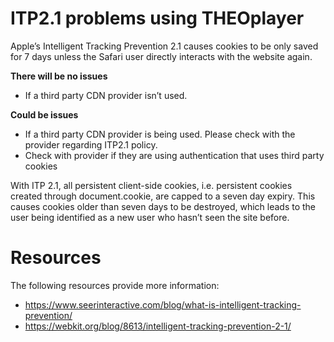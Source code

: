 # ITP2.1 problems using THEOplayer

Apple’s Intelligent Tracking Prevention 2.1 causes cookies to be only saved for 7 days unless the Safari user directly interacts with the website again.

**There will be no issues**
- If a third party CDN provider isn’t used.

**Could be issues**
- If a third party CDN provider is being used. Please check with the provider regarding ITP2.1 policy.
- Check with provider if they are using authentication that uses third party cookies

With ITP 2.1, all persistent client-side cookies, i.e. persistent cookies created through document.cookie, are capped to a seven day expiry.  This causes cookies older than seven days to be destroyed, which leads to the user being identified as a new user who hasn’t seen the site before.

# Resources
The following resources provide more information:
- https://www.seerinteractive.com/blog/what-is-intelligent-tracking-prevention/
- https://webkit.org/blog/8613/intelligent-tracking-prevention-2-1/